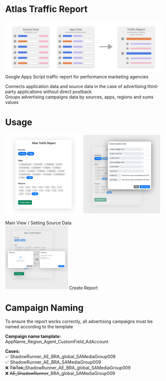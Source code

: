 # Atlas Traffic Report
<img src="./readme-slides/concept_schema.png"> 
Google Apps Script traffic report for performance marketing agencies<br>

Connects application data and source data in the case of advertising third-party applications without direct postback<br>
Groups advertising campaigns data by sources, apps, regions and sums values<br>


# Usage
<div style="display: flex;">
  <img src="./readme-slides/main_screen.png" style="width: 49%;"> 
  <img src="./readme-slides/source_settings.png" style="width: 49%; margin:1%">
</div>
<br>
Main View / Setting Source Data

<br>
<img src="./readme-slides/creating_report.png" style="width: 40%; display: inline;"> Create Report

# Campaign Naming
To ensure the report works correctly, all advertising campaigns must be named according to the template

<b>Campaign name tamplate:</b>
AppName_Region_Agent_CustomField_AdAccount

<b>Cases:</b>
<br>
✅ ShadowRunner_AE_BRA_global_SAMediaGroup009 <br>
✅ ShadowRunner_AE_BRA_SAMediaGroup009 <br>
❌ <strike>TikTok_</strike>ShadowRunner_AE_BRA_global_SAMediaGroup009 <br>
❌ <strike>AE_ShadowRunner</strike>_BRA_global_SAMediaGroup009 <br>
